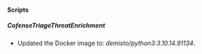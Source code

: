 
#### Scripts

##### CofenseTriageThreatEnrichment

- Updated the Docker image to: *demisto/python3:3.10.14.91134*.
